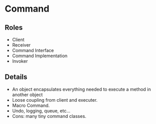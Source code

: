 # Command

## Roles

* Client
* Receiver
* Command Interface
* Command Implementation
* Invoker

## Details

* An object encapsulates everything needed to execute a method in another object
* Loose coupling from client and executer.
* Macro Command.
* Undo, logging, queue, etc...
* Cons: many tiny command classes.